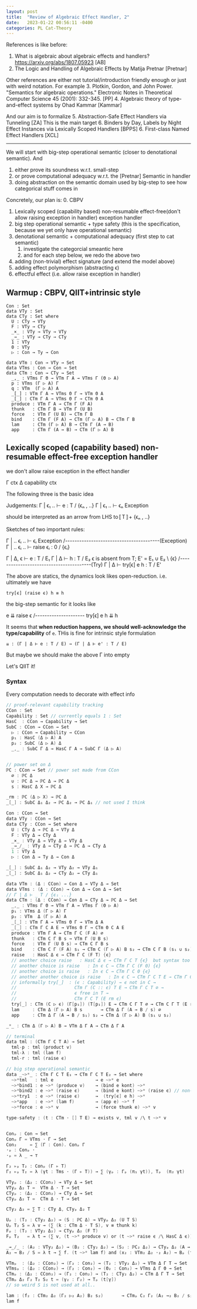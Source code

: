 ```yaml
---
layout: post
title:  "Review of Algebraic Effect Handler, 2"
date:   2023-01-22 00:56:11 -0400
categories: PL Cat-Theory
---
```

References is like before:
1. What is algebraic about algebraic effects and handlers? https://arxiv.org/abs/1807.05923 [AB]
2. The Logic and Handling of Algebraic Effects by Matija Pretnar [Pretnar]

Other references are either not tutorial/introduction friendly enough or just with weird notation. For example
3. Plotkin, Gordon, and John Power. "Semantics for algebraic operations." Electronic Notes in Theoretical Computer Science 45 (2001): 332-345. [PP]
4. Algebraic theory of type-and-effect systems by Ohad Kammar [Kammar]

And our aim is to formalize 
5. Abstraction-Safe Effect Handlers via Tunneling [ZA] This is the main target
6. Binders by Day, Labels by Night Effect Instances via Lexically Scoped Handlers [BPPS]
6. First-class Named Effect Handlers [XCL]
***

We will start with big-step operational semantic (closer to denotational semantic). 
And 
1. either prove its soundness w.r.t. small-step
2. or prove computational adequacy w.r.t. the [Pretnar] Semantic in handler
3. doing abstraction on the semantic domain used by big-step to see how categorical stuff comes in


Concretely, our plan is:
0. CBPV 
1. Lexically scoped (capability based) non-resumable effect-free(don't allow raising exception in handler) exception handler
2. big step operational semantic + type safety (this is the specification, because we yet only have operational semantic)
3. denotational semantic + computational adequacy (first step to cat semantic)
   1. investigate the categorcial smeantic here
   2. and for each step below, we redo the above two
4. adding (non-trivial) effect signature (and extend the model above)
5. adding effect polymorphism (abstracting ϵ)
6. effectful effect (i.e. allow raise exception in handler)

## Warmup : CBPV, QIIT+intrinsic style
```
Con : Set
data VTy : Set
data CTy : Set where
  U : CTy → VTy
  F : VTy → CTy
  _×_ : VTy → VTy → VTy
  _→_ : VTy → CTy → CTy
  1 : VTy
  0 : VTy
  ▷ : Con → Ty → Con

data VTm : Con → VTy → Set 
data VTms : Con → Con → Set
data CTm : Con → CTy → Set
  _,_ : VTms Γ Θ → VTm Γ A → VTms Γ (Θ ▷ A)
  p : VTms (Γ ▷ A) Γ
  q : VTm  (Γ ▷ A) A
  _[_] : VTm Γ A → VTms Θ Γ → VTm Θ A
  _[_] : CTm Γ A → VTms Θ Γ → CTm Θ A
  produce : VTm Γ A → CTm Γ (F A)
  thunk   : CTm Γ B → VTm Γ (U B)
  force   : VTm Γ (U B) → CTm Γ B
  bind    : CTm Γ (F A) → CTm (Γ ▷ A) B → CTm Γ B
  lam     : CTm (Γ ▷ A) B → CTm Γ (A → B)
  app     : CTm Γ (A → B) → CTm (Γ ▷ A) B
```
## Lexically scoped (capability based) non-resumable effect-free exception handler
we don't allow raise exception in the effect handler

Γ ctx
Δ capability ctx

The following three is the basic idea

Judgements:
Γ | ϵ₁ .. ⊢ e : T / {ϵₙ , ..}
Γ | ϵ₁ .. ⊢ ϵₙ Exception


should be interpreted as an arrow from LHS to〚T〛+ {ϵₙ , ..}

Sketches of two important rules:

  Γ | .. ϵᵢ .. ⊢ ϵᵢ Exception
/----------------------------------------(Exception)
  Γ | .. ϵᵢ .. ⊢ raise ϵᵢ : 0 / {ϵᵢ} 

  Γ | Δ, ϵ ⊢ e : T / E₁   Γ | Δ ⊢ h : T / E₂ 
  ϵ is absent from T; E' = E₁ ∪ E₂ \ {ϵ}
/----------------------------------------(Try)
  Γ | Δ ⊢ try[ϵ] e h : T / E'


The above are statics, the dynamics look likes open-reduction. i.e. ultimately we have

`try[ϵ] (raise ϵ) h ≡ h`

the big-step semantic for it looks like 

  e ⇊ raise ϵ
/---------------------
  try[ϵ] e h ⇊ h

It seems that **when reduction happens, we should well-acknowledge the type/capability** of `e`. 
THis is fine for intrinsic style formulation

`⇊ : (Γ | Δ ⊢ e : T / E) → (Γ | Δ ⊢ e' : T / E)`

But maybe we should make the above Γ into empty

Let's QIIT it!

### Syntax

Every computation needs to decorate with effect info
```C
// proof-relevant capability tracking
CCon : Set
Capability : Set // currently equals 1 : Set
HasC  : CCon → Capability → Set
SubC : CCon → CCon → Set
  ▷ : CCon → Capability → CCon
  p₁ : HasC (Δ ▷ A) A
  p₂ : SubC (Δ ▷ A) Δ
  _,_ : SubC Γ Δ → HasC Γ A → SubC Γ (Δ ▷ A)


// power set on Δ
ℙC : CCon → Set // power set made from CCon
  ∅ : ℙC Δ
  ∪ : ℙC Δ → ℙC Δ → ℙC Δ
  s : HasC Δ X → ℙC Δ 

_rm : ℙC (Δ ▷ X) → ℙC Δ
_[_] : SubC Δ₁ Δ₂ → ℙC Δ₂ → ℙC Δ₁ // not used I think 

Con : CCon → Set
data VTy : CCon → Set
data CTy : CCon → Set where
  U : CTy Δ → ℙC Δ → VTy Δ
  F : VTy Δ → CTy Δ
  _×_ : VTy Δ → VTy Δ → VTy Δ
  _→_/_ : VTy Δ → CTy Δ → ℙC Δ → CTy Δ
  1 : VTy Δ
  ▷ : Con Δ → Ty Δ → Con Δ

_[_] : SubC Δ₁ Δ₂ → VTy Δ₂ → VTy Δ₁
_[_] : SubC Δ₁ Δ₂ → CTy Δ₂ → CTy Δ₁

data VTm : (Δ : CCon) → Con Δ → VTy Δ → Set 
data VTms : (Δ : CCon) → Con Δ → Con Δ → Set
// Γ | Δ ⊢ _ T / {ϵ₁ ...}
data CTm : (Δ : CCon) → Con Δ → CTy Δ → ℙC Δ → Set
  _,_ : VTms Γ Θ → VTm Γ A → VTms Γ (Θ ▷ A)
  p₁ : VTms Δ (Γ ▷ A) Γ
  p₂ : VTm  Δ (Γ ▷ A) A
  _[_] : VTm Γ A → VTms Θ Γ → VTm Δ A
  _[_] : CTm Γ C A E → VTms Θ Γ → CTm Θ C A E
  produce : VTm Γ A → CTm Γ C (F A) ∅
  thunk   : CTm C Γ B s → VTm Γ (U B s)
  force   : VTm Γ (U B s) → CTm C Γ B s
  bind    : CTm C Γ (F A) s₁ → CTm C (Γ ▷ A) B s₂ → CTm C Γ B (s₁ ∪ s₂)
  raise   : HasC Δ ϵ → CTm Γ C (F T) {ϵ} 
  // another choice raise   : HasC Δ ϵ → CTm Γ C T {ϵ}  but syntax too ugly
  // another choice is raise   : In ϵ C → CTm Γ C (F 0) {ϵ} 
  // another choice is raise   : In ϵ C → CTm Γ C 0 {ϵ} 
  // another another choice is raise   : In ϵ C → CTm Γ C T E → CTm Γ C T (E ∪ {ϵ})
  // informally try[_]  : (ϵ : Capability) → ϵ not in C →
  //                      CTm Γ (C :: ϵ) T E → CTm Γ C T ∅ →
  //                      ϵ free in T → 
  //                      CTm Γ C T (E rm ϵ)
  try[_] : CTm (C ▷ ϵ) (Γ[p₁]) (T[p₁]) E → CTm C Γ T ∅ → CTm C Γ T (E rm)
  lam     : CTm Δ (Γ ▷ A) B s       → CTm Δ Γ (A → B / s) ∅
  app     : CTm Δ Γ (A → B / s₁) s₂ → CTm Δ (Γ ▷ A) B (s₁ ∪ s₂)

_*_ : CTm Δ (Γ ▷ A) B → VTm Δ Γ A → CTm Δ Γ A 

// terminal
data tml : (CTm Γ C T A) → Set 
  tml-p : tml (product v)
  tml-λ : tml (lam f)
  tml-r : tml (raise ϵ)

// big step operational semantic
data _~>*_ : CTm Γ C T E₁ → CTm Γ C T E₂ → Set where
  ~>*tml   : tml e                → e ~>* e
  ~>*bind1 : e ~>* (produce v)    → (bind e kont) ~>* 
  ~>*bind2 : e ~>* (raise ϵ)      → (bind e kont) ~>* (raise ϵ) // non-resumable exception
  ~>*try1  : e ~>* (raise ϵ)      →  (try[ϵ] e h) ~>* 
  ~>*app   : e ~>* (lam f)        → (app e) ~>* f
  ~>*force : e ~>* v              → (force thunk e) ~>* v

```
```C
type-safety : (t : CTm ⋅ [] T E) → exists v, tml v /\ t ~>* v


Conₚ : Con → Set
Conₚ Γ = VTms ⋅ Γ → Set
Con₂     = ∑ (Γ : Con). Conₚ Γ
⋅ₚ : Conₚ ⋅
⋅ₚ = λ _ → ⊤ 

Γ₂ ▹ₚ T₂ : Conₚ (Γ ▹ T)
Γ₂ ▹ₚ T₂ = λ (γt : Tms ⋅ (Γ ▹ T)) → ∑ (γₚ : Γₚ (π₁ γt)), Tₚ  (π₂ γt)

VTyₚ : (Δ₂ : CCon₂) → VTy Δ → Set
VTyₚ Δ₂ T =  VTm Δ ⋅ T → Set 
CTyₚ : (Δ₂ : CCon₂) → CTy Δ → Set
CTyₚ Δ₂ T =  CTm Δ ⋅ T → Set 

CTy₂ Δ₂ = ∑ T : CTy Δ, CTyₚ Δ₂ T

Uₚ : (T₂ : CTy₂ Δ₂) → (S : ℙC Δ) → VTyₚ Δ₂ (U T S)
Uₚ T₂ S = λ v → (∑ (k : CTm Δ ⋅ T S), v ≡ thunk k)
Fₚ : (T₂ : VTy₂ Δ₂) → CTyₚ Δ₂ (F T) 
Fₚ T₂   = λ t → (∑ v, (t ~>* produce v) or (t ~>* raise ϵ /\ HasC Δ ϵ))

_→_/_ : (A₂ : VTy₂ Δ₂) → (B₂ : CTy₂ Δ₂) → (S₂ : ℙC₂ Δ₂) → CTyₚ Δ₂ (A → B / S)
A₂ → B₂ / S = λ t → ∑ f. (t ~>* lam f) and (x₂ : VTm₂ Δ₂ ⋅₂ A₂) → Bₚ (f * t)

VTmₚ  : (Δ₂ : CCon₂) → (Γ₂ : Con₂) → (T₂ : VTy₂ Δ₂) → VTm Δ Γ T → Set 
VTmsₚ : (Δ₂ : CCon₂) → (Γ₂ : Con₂) → (Θ₂ : Con₂) → VTms Δ Γ Θ → Set 
CTmₚ : (Δ₂ : CCon₂) → (Γ₂ : Con₂) → (T₂ : CTy₂ Δ₂) → CTm Δ Γ T → Set
CTmₚ Δ₂ Γ₂ T₂ S₂ t = (γ₂ : Γ₂) → Tₚ (t[γ]) 
// so weird S is not used at all..

lam : (f₂ : CTm₂ Δ₂ (Γ₂ ▷₂ A₂) B₂ s₂)       → CTmₚ C₂ Γ₂ (A₂ →₂ B₂ / s₂) ∅₂ (lam f)
lam f
```